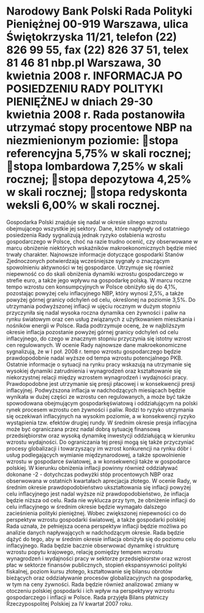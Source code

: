 Narodowy Bank Polski
Rada Polityki Pieniężnej
00-919 Warszawa, ulica Świętokrzyska 11/21, telefon (22) 826 99 55, fax (22) 826 37 51,
telex 81 46 81 nbp.pl
Warszawa, 30 kwietnia 2008 r.
INFORMACJA PO POSIEDZENIU RADY POLITYKI PIENIĘŻNEJ
w dniach 29-30 kwietnia 2008 r.
Rada postanowiła utrzymać stopy procentowe NBP na niezmienionym poziomie:
stopa referencyjna 5,75% w skali rocznej;
stopa lombardowa 7,25% w skali rocznej;
stopa depozytowa 4,25% w skali rocznej;
stopa redyskonta weksli 6,00% w skali rocznej.
===================================================================
Gospodarka Polski znajduje się nadal w okresie silnego wzrostu obejmującego wszystkie jej
sektory. Dane, które napłynęły od ostatniego posiedzenia Rady sygnalizują jednak ryzyko
osłabienia wzrostu gospodarczego w Polsce, choć na razie trudno ocenić, czy obserwowane w
marcu obniżenie niektórych wskaźników makroekonomicznych będzie mieć trwały charakter.
Najnowsze informacje dotyczące gospodarki Stanów Zjednoczonych potwierdzają wcześniejsze
sygnały o znaczącym spowolnieniu aktywności w tej gospodarce. Utrzymuje się również
niepewność co do skali obniżenia dynamiki wzrostu gospodarczego w strefie euro, a także jego
wpływu na gospodarkę polską.
W marcu roczne tempo wzrostu cen konsumpcyjnych w Polsce obniżyło się do 4,1%,
pozostając powyżej celu inflacyjnego NBP, który wynosi 2,5%, a także powyżej górnej granicy
odchyleń od celu, określonej na poziomie 3,5%. Do utrzymania podwyższonej inflacji w ujęciu
rocznym w dużym stopniu przyczyniła się nadal wysoka roczna dynamika cen żywności i paliw na
rynku światowym oraz cen usług związanych z użytkowaniem mieszkania i nośników energii w
Polsce. Rada podtrzymuje ocenę, że w najbliższym okresie inflacja pozostanie powyżej górnej
granicy odchyleń od celu inflacyjnego, do czego w znacznym stopniu przyczynia się istotny wzrost
cen regulowanych.
W ocenie Rady najnowsze dane makroekonomiczne sygnalizują, że w I poł. 2008 r. tempo
wzrostu gospodarczego będzie prawdopodobnie nadal wyższe od tempa wzrostu potencjalnego
PKB. Ostatnie informacje o sytuacji na rynku pracy wskazują na utrzymanie się wysokiej dynamiki
zatrudnienia i wynagrodzeń oraz kształtowanie się niekorzystnej relacji między wzrostem
wynagrodzeń i wydajności pracy. Prawdopodobne jest utrzymanie się presji płacowej i w
konsekwencji presji inflacyjnej. Podwyższona inflacja w nadchodzących miesiącach będzie
wynikała w dużej części ze wzrostu cen regulowanych, a może być także spowodowana
obejmującym gospodarkęświatową i oddziałującym na polski rynek procesem wzrostu cen
żywności i paliw. Rodzi to ryzyko utrzymania się oczekiwań inflacyjnych na wysokim poziomie, a
w konsekwencji ryzyko wystąpienia tzw. efektów drugiej rundy.
W średnim okresie presja inflacyjna może być ograniczana przez nadal dobrą sytuację
finansową przedsiębiorstw oraz wysoką dynamikę inwestycji oddziałującą w kierunku wzrostu
wydajności. Do ograniczania tej presji mogą się także przyczyniać procesy globalizacji i
towarzyszący im wzrost konkurencji na rynku dóbr i usług podlegających wymianie
międzynarodowej, a także spowolnienie wzrostu w gospodarce światowej, a w konsekwencji także
w gospodarce polskiej. W kierunku obniżenia inflacji powinny również oddziaływać dokonane
-2 -
dotychczas podwyżki stóp procentowych NBP oraz obserwowana w ostatnich kwartałach aprecjacja
złotego.
W ocenie Rady, w średnim okresie prawdopodobieństwo ukształtowania się inflacji powyżej
celu inflacyjnego jest nadal wyższe niż prawdopodobieństwo, że inflacja będzie niższa od celu.
Rada nie wyklucza przy tym, że obniżenie inflacji do celu inflacyjnego w średnim okresie będzie
wymagało dalszego zacieśnienia polityki pieniężnej. Wobec zwiększonej niepewności co do
perspektyw wzrostu gospodarki światowej, a także gospodarki polskiej Rada uznała, że pełniejsza
ocena perspektyw inflacji będzie możliwa po analizie danych napływających w nadchodzącym
okresie. Rada będzie dążyć do tego, aby w średnim okresie inflacja obniżyła się do poziomu celu
inflacyjnego.
Rada będzie bacznie obserwować dynamikę i strukturę wzrostu popytu krajowego, relację
pomiędzy tempem wzrostu wynagrodzeń i wydajności pracy w sektorze przedsiębiorstw oraz
wzrost płac w sektorze finansów publicznych, stopień ekspansywności polityki fiskalnej, poziom
kursu złotego, kształtowanie się bilansu obrotów bieżących oraz oddziaływanie procesów
globalizacyjnych na gospodarkę, w tym na ceny żywności. Rada będzie również analizować zmiany
w otoczeniu polskiej gospodarki i ich wpływ na perspektywy wzrostu gospodarczego i inflacji w
Polsce.
Rada przyjęła Bilans płatniczy Rzeczypospolitej Polskiej za IV kwartał 2007 roku.
